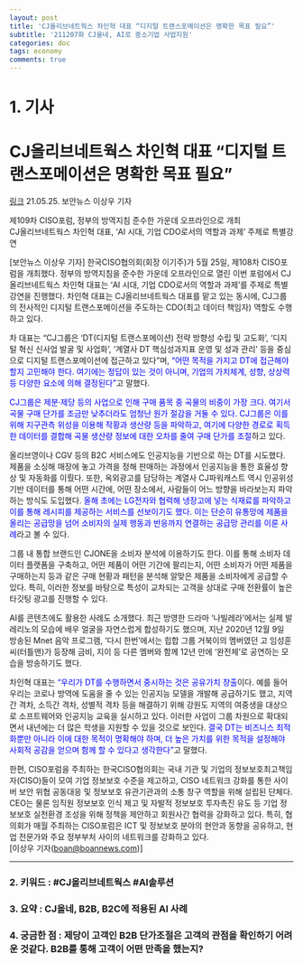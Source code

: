 ```yaml
---
layout: post
title: 'CJ올리브네트웍스 차인혁 대표 “디지털 트랜스포메이션은 명확한 목표 필요”'
subtitle: '211207화 CJ올네, AI로 중소기업 사업지원'
categories: doc
tags: economy
comments: true
---
```


# 1. 기사

CJ올리브네트웍스 차인혁 대표 “디지털 트랜스포메이션은 명확한 목표 필요”
==========
[링크](https://www.boannews.com/media/view.asp?idx=97766&kind=)
21.05.25. 보안뉴스 이상우 기자   

제109차 CISO포럼, 정부의 방역지침 준수한 가운데 오프라인으로 개최   
CJ올리브네트웍스 차인혁 대표, ‘AI 시대, 기업 CDO로서의 역할과 과제’ 주제로 특별강연   

[보안뉴스 이상우 기자] 한국CISO협의회(회장 이기주)가 5월 25일, 제108차 CISO포럼을 개최했다. 정부의 방역지침을 준수한 가운데 오프라인으로 열린 이번 포럼에서 CJ올리브네트웍스 차인혁 대표는 ‘AI 시대, 기업 CDO로서의 역할과 과제’를 주제로 특별강연을 진행했다. 차인혁 대표는 CJ올리브네트웍스 대표를 맡고 있는 동시에, CJ그룹의 전사적인 디지털 트랜스포메이션을 주도하는 CDO(최고 데이터 책임자) 역할도 수행하고 있다.    

차 대표는 “CJ그룹은 ‘DT(디지털 트랜스포메이션) 전략 방향성 수립 및 고도화’, ‘디지털 혁신 신사업 발굴 및 사업화’, ‘계열사 DT 핵심성과지표 운영 및 성과 관리’ 등을 중심으로 디지털 트랜스포메이션에 접근하고 있다”며, <span style="color:blue">“어떤 목적을 가지고 DT에 접근해야 할지 고민해야 한다. 여기에는 정답이 있는 것이 아니며, 기업의 가치체계, 성향, 상상력 등 다양한 요소에 의해 결정된다”</span>고 말했다.   

<span style="color:blue">CJ그룹은 제분·제당 등의 사업으로 인해 구매 품목 중 곡물의 비중이 가장 크다. 여기서 곡물 구매 단가를 조금만 낮추더라도 엄청난 원가 절감을 거둘 수 있다. CJ그룹은 이를 위해 지구관측 위성을 이용해 작황과 생산량 등을 파악하고, 여기에 다양한 경로로 획득한 데이터를 결합해 곡물 생산량 정보에 대한 오차를 줄여 구매 단가를 조절</span>하고 있다.   

올리브영이나 CGV 등의 B2C 서비스에도 인공지능을 기반으로 하는 DT를 시도했다. 제품을 소싱해 매장에 놓고 가격을 정해 판매하는 과정에서 인공지능을 통한 효율성 향상 및 자동화를 이뤘다. 또한, 옥외광고를 담당하는 계열사 CJ파워캐스트 역시 인공위성 기반 데이터를 통해 어떤 시간에, 어떤 장소에서, 사람들이 어느 방향을 바라보는지 파악하는 방식도 도입했다. <span style="color:blue">올해 초에는 LG전자와 협력해 냉장고에 넣는 식재료를 파악하고 이를 통해 레시피를 제공하는 서비스를 선보이기도 했다. 이는 단순히 유통망에 제품을 올리는 공급망을 넘어 소비자의 실제 행동과 반응까지 연결하는 공급망 관리를 이룬 사례</span>라고 볼 수 있다.   

그룹 내 통합 브랜드인 CJONE을 소비자 분석에 이용하기도 한다. 이를 통해 소비자 데이터 플랫폼을 구축하고, 어떤 제품이 어떤 기간에 팔리는지, 어떤 소비자가 어떤 제품을 구매하는지 등과 같은 구매 현황과 패턴을 분석해 알맞은 제품을 소비자에게 공급할 수 있다. 특히, 이러한 정보를 바탕으로 특성이 교차되는 고객을 상대로 구매 전환률이 높은 타깃팅 광고를 진행할 수 있다.   

AI를 콘텐츠에도 활용한 사례도 소개했다. 최근 방영한 드라마 ‘나빌레라’에서는 실제 발레리노의 모습에 배우 얼굴을 자연스럽게 합성하기도 했으며, 지난 2020년 12월 9일 방송된 Mnet 음악 프로그램, ‘다시 한번’에서는 힙합 그룹 거북이의 멤버였던 고 임성훈 씨(터틀맨)가 등장해 금비, 지이 등 다른 멤버와 함께 12년 만에 ‘완전체’로 공연하는 모습을 방송하기도 했다.   

차인혁 대표는 <span style="color:blue">“우리가 DT를 수행하면서 중시하는 것은 공유가치 창출</span>이다. 예를 들어 우리는 코로나 방역에 도움을 줄 수 있는 인공지능 모델을 개발해 공급하기도 했고, 지역간 격차, 소득간 격차, 성별적 격차 등을 해결하기 위해 강원도 지역의 여중생을 대상으로 소프트웨어와 인공지능 교육을 실시하고 있다. 이러한 사업이 그룹 차원으로 확대되면서 내년에는 더 많은 학생을 지원할 수 있을 것으로 보인다. <span style="color:blue">결국 DT는 비즈니스 최적화뿐만 아니라 이에 대한 목적이 명확해야 하며, 더 높은 가치를 위한 목적을 설정해야 사회적 공감을 얻으며 함께 할 수 있다고 생각한다”</span>고 말했다.   

한편, CISO포럼을 주최하는 한국CISO협의회는 국내 기관 및 기업의 정보보호최고책임자(CISO)들이 모여 기업 정보보호 수준을 제고하고, CISO 네트워크 강화를 통한 사이버 보안 위협 공동대응 및 정보보호 유관기관과의 소통 창구 역할을 위해 설립된 단체다. CEO는 물론 임직원 정보보호 인식 제고 및 자발적 정보보호 투자촉진 유도 등 기업 정보보호 실천환경 조성을 위해 정책을 제안하고 회원사간 협력을 강화하고 있다. 특히, 협의회가 매월 주최하는 CISO포럼은 ICT 및 정보보호 분야의 현안과 동향을 공유하고, 현업 전문가와 주요 정부부처 사이의 네트워크를 강화하고 있다.   
[이상우 기자(boan@boannews.com)]    

* * *

### 2. 키워드 : \#CJ올리브네트웍스 \#AI솔루션
### 3. 요약 : CJ올네, B2B, B2C에 적용된 AI 사례
### 4. 궁금한 점 : 제당이 고객인 B2B 단가조절은 고객의 관점을 확인하기 어려운 것같다. B2B를 통해 고객이 어떤 만족을 했는지? 
